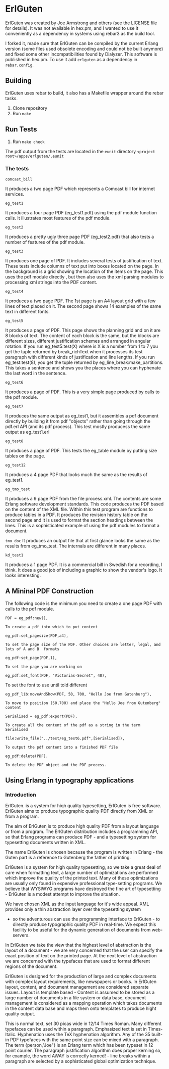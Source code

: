 
  
# ErlGuten

ErlGuten was created by Joe Armstrong and others (see the LICENSE file for details). It was not available
in hex.pm, and I wanted to use it conveniently as a dependency in systems using rebar3 as the build tool.

I forked it, made sure that ErlGuten can be compiled by the current Erlang version (some files used
obsolete encoding and could not be built anymore) and fixed some other incompatibilities found by Dialyzer.
This software is published in hex.pm. To use it add `erlguten` as a dependency in `rebar.config`.

## Building

ErlGuten uses rebar to build, it also has a Makefile wrapper around the rebar tasks.

1. Clone repository
2. Run `make`

## Run Tests

1. Run `make check`

The pdf output from the tests are located in the `eunit` directory `<project root>/apps/erlguten/.eunit`

### The tests 

`comcast_bill`

It produces a two page PDF which represents a Comcast bill for internet services.

`eg_test1`

It  produces a four page PDF (eg_test1.pdf) using the pdf module function calls. It illustrates most features of the pdf module.

`eg_test2`

It produces a pretty ugly three page PDF (eg_test2.pdf) that also tests a number of features of the pdf module.

`eg_test3`

It produces one page of PDF. It includes several tests of justification of text. These tests include columns of text put into boxes located on the page. In the background is a grid showing the location of the items on the page. This uses the pdf module directly , but then also uses the xml parsing modules to processing xml strings into the PDF content.

`eg_test4`

It produces a two page PDF. The 1st page is an A4 layout grid with a few lines of text placed on it. The second page shows 14 examples of the same text in different fonts.

`eg_test5`

It produces a page of PDF. This page shows the planning grid and on it are 8 blocks of text. The content of each block is the same, but the blocks are different sizes, different justification schemes and arranged in angular rotation.
If you run eg_test5:test(X) where is X is a number from 1 to 7 you get the tuple returned by break_richText when it processes its test paragraph with different kinds of justification and line lengths. If you run eg_test:test(8), you get the tuple returned by eg_line_break:make_partitions. This takes a sentence and shows you the places where you can hyphenate the last word in the sentence.

`eg_test6`

It produces a page of PDF. This is a very simple page produced by calls to the pdf module.

`eg_test7`

It produces the same output as eg_test1, but it assembles a pdf document directly by building it from pdf "objects"
 rather than going through the pdf.erl API (and its pdf process). This test mostly producess the same output as eg_test1.erl

`eg_test8`

It produces a page of PDF. This tests the eg_table module by putting size tables on the page.

`eg_test12`

It produces a 4 page PDF that looks much the same as the results of eg_test1.

`eg_tmo_test`

It produces a 9 page PDF from the file process.xml. The contents are some Erlang software development standards. This code produces the PDF based on the content of the XML file. Within this test program are functions to produce tables in a PDF. It produces the revision history table on the second page and it is used to format the section headings between the lines. This is a sophisticated example of using the pdf modules to format a document.
 
`tmo_doc`
It produces an output file that at first glance looks the same as the results from eg_tmo_test. The internals are different in many places. 

`kd_test1`

It produces a 1 page PDF. It is a commercial bill in Swedish for a recording, I think. It does a good job of including a graphic to show the vendor's logo. It looks interesting.

## A Mininal PDF Construction

The following code is the minimum you need to create a one page PDF
with calls to the pdf module.

`PDF = eg_pdf:new(),`

    To create a pdf into which to put content

`eg_pdf:set_pagesize(PDF,a4),`

    To set the page size of the PDF. Other choices are letter, legal, and lots of A and B  formats

`eg_pdf:set_page(PDF,1),`

    To set the page you are working on

`eg_pdf:set_font(PDF, "Victorias-Secret", 40),`

   To set the font to use until told different

`eg_pdf_lib:moveAndShow(PDF, 50, 700, "Hello Joe from Gutenburg"),`

    To move to position (50,700) and place the "Hello Joe from Gutenberg" content

`Serialised = eg_pdf:export(PDF),`

    To create all the content of the pdf as a string in the term Serialised

`file:write_file("../test/eg_test6.pdf",[Serialised]),`

    To output the pdf content into a finished PDF file

`eg_pdf:delete(PDF).`

    To delete the PDF object and the PDF process.

## Using Erlang in typography applications

### Introduction

ErlGuten.  is  a system  for  hiqh quality  typesetting,
ErlGuten  is  free software.   ErlGuten  aims  to produce  typographic
quality PDF directly from XML or from a program.

The aim of ErlGuten is to produce high quality PDF from a layout
language  or from  a program.   The ErlGuten  distribution  includes a
programming  API, so  that Erlang  programs can  produce PDF  -  and a
typesetting system for typesetting documents written in XML.

The  name  ErlGuten  is chosen  because  the program  is
written  in  Erlang  -  the  Guten part  is  a  reference  to
Gutenberg the father of printing.

ErlGuten is a  system for high quality typesetting,  so we take a
great  deal  of   care  when  formatting  text,  a   large  number  of
optimizations are  performed which improve the quality  of the printed
text.  Many of these optimizations are usually only found in expensive
professional type-setting programs.   We believe that WYSIWYG programs
have  destroyed the fine  art of  typesetting -  ErlGuten is  a modest
attempt to improve the situation.

We have  chosen XML as the  input language for  it's wide appeal.
XML provides only a thin abstraction layer over the typesetting system
- so the adventurous  can use the programming interface  to ErlGuten -
to directly  produce typographic quality PDF in  real-time.  We expect
this facility  to be  useful for the  dynamic generation  of documents
from web-servers.

In  ErlGuten  we  take  the   view  that  the  highest  level  of
abstraction  is  the layout  of  a  document  - we  are  very
concerned  that the user  can specify  the exact  position of
text on  the printed  page. At  the next level  of abstraction  we are
concerned with the typefaces that are used to format different regions
of the document.

ErlGuten  is designed  for the  production of  large  and complex
documents with  complex layout requirements,  like newspapers
or  books.    In  ErlGuten  layout,   content,  and  document
management  are  considered separate  issues.  Layout is  template
based -  Content is  assumed to  be stored as  a large  number of
documents in  a file  system or data  base, document  management is
considered  as  a mapping  operation  which  takes  documents in  the
content  data base  and  maps  them onto  templates  to produce  hight
quality output.

This  is normal text,  set 30  picas wide  in 12/14  Times Roman.
Many   different   typefaces  can   be   used   within  a   paragraph.
Emphasized text is set in Times-Italic.  Hyphenation uses the
TeX hyphenation algorithm.  Any of  the 35 built-in PDF typefaces with
the  same  point  size  can  be  mixed with  a  paragraph.   The  term
{person,"Joe"} is  an Erlang term which  has been typeset
in 12  point courier.  The  paragraph justification algorithm
does  proper  kerning  so,  for  example, the  word  AWAY  is
correctly kerned!  - line breaks  within a paragraph are selected by a
sophisticated global optimization technique.

